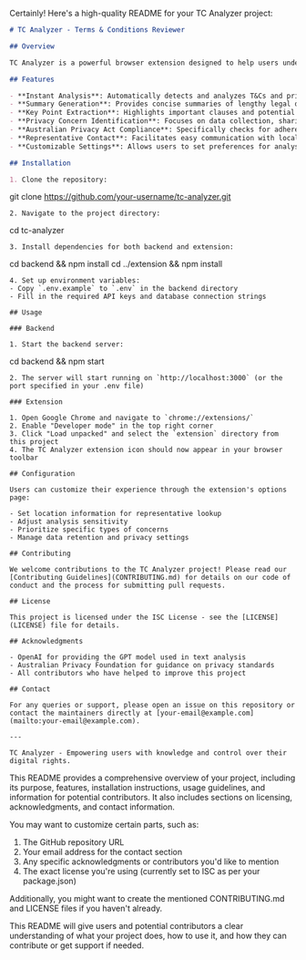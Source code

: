 Certainly! Here's a high-quality README for your TC Analyzer project:

```markdown
# TC Analyzer - Terms & Conditions Reviewer

## Overview

TC Analyzer is a powerful browser extension designed to help users understand and analyze Terms & Conditions (T&Cs) and privacy policies on websites. By leveraging advanced natural language processing techniques, it provides quick, easy-to-understand summaries of complex legal documents, highlighting potential privacy concerns and user rights issues.

## Features

- **Instant Analysis**: Automatically detects and analyzes T&Cs and privacy policies on web pages.
- **Summary Generation**: Provides concise summaries of lengthy legal documents.
- **Key Point Extraction**: Highlights important clauses and potential red flags.
- **Privacy Concern Identification**: Focuses on data collection, sharing, and user rights.
- **Australian Privacy Act Compliance**: Specifically checks for adherence to Australian privacy laws.
- **Representative Contact**: Facilitates easy communication with local representatives about privacy concerns.
- **Customizable Settings**: Allows users to set preferences for analysis sensitivity and notification frequency.

## Installation

1. Clone the repository:
   ```
   git clone https://github.com/your-username/tc-analyzer.git
   ```
2. Navigate to the project directory:
   ```
   cd tc-analyzer
   ```
3. Install dependencies for both backend and extension:
   ```
   cd backend && npm install
   cd ../extension && npm install
   ```
4. Set up environment variables:
   - Copy `.env.example` to `.env` in the backend directory
   - Fill in the required API keys and database connection strings

## Usage

### Backend

1. Start the backend server:
   ```
   cd backend && npm start
   ```
2. The server will start running on `http://localhost:3000` (or the port specified in your .env file)

### Extension

1. Open Google Chrome and navigate to `chrome://extensions/`
2. Enable "Developer mode" in the top right corner
3. Click "Load unpacked" and select the `extension` directory from this project
4. The TC Analyzer extension icon should now appear in your browser toolbar

## Configuration

Users can customize their experience through the extension's options page:

- Set location information for representative lookup
- Adjust analysis sensitivity
- Prioritize specific types of concerns
- Manage data retention and privacy settings

## Contributing

We welcome contributions to the TC Analyzer project! Please read our [Contributing Guidelines](CONTRIBUTING.md) for details on our code of conduct and the process for submitting pull requests.

## License

This project is licensed under the ISC License - see the [LICENSE](LICENSE) file for details.

## Acknowledgments

- OpenAI for providing the GPT model used in text analysis
- Australian Privacy Foundation for guidance on privacy standards
- All contributors who have helped to improve this project

## Contact

For any queries or support, please open an issue on this repository or contact the maintainers directly at [your-email@example.com](mailto:your-email@example.com).

---

TC Analyzer - Empowering users with knowledge and control over their digital rights.
```

This README provides a comprehensive overview of your project, including its purpose, features, installation instructions, usage guidelines, and information for potential contributors. It also includes sections on licensing, acknowledgments, and contact information.

You may want to customize certain parts, such as:

1. The GitHub repository URL
2. Your email address for the contact section
3. Any specific acknowledgments or contributors you'd like to mention
4. The exact license you're using (currently set to ISC as per your package.json)

Additionally, you might want to create the mentioned CONTRIBUTING.md and LICENSE files if you haven't already.

This README will give users and potential contributors a clear understanding of what your project does, how to use it, and how they can contribute or get support if needed.

